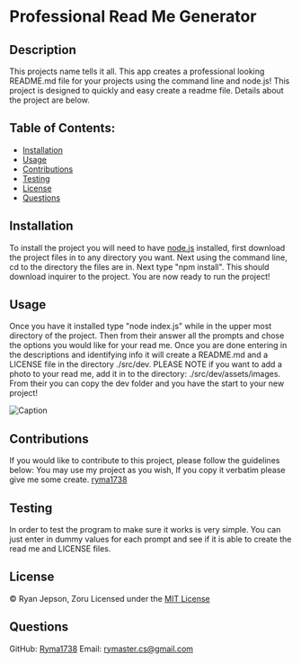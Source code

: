 # Professional Read Me Generator
##  Description
This projects name tells it all. This app creates a professional looking README.md file for your projects using the command line and node.js! This project is designed 
to quickly and easy create a readme file. Details about the project are below.

## Table of Contents:
* [Installation](#installation)
* [Usage](#usage)
* [Contributions](#contributions)
* [Testing](#testing)
* [License](#license)
* [Questions](#questions)

## Installation
To install the project you will need to have [node.js](https://nodejs.org/en/) installed, first download the project files in to any directory you want. Next using 
the command line, cd to the directory the files are in. Next type "npm install". This should download inquirer to the project. You are now ready to run the project!

## Usage
Once you have it installed type "node index.js" while in the upper most directory of the project. Then from their answer all the prompts and chose the options you would 
like for your read me. Once you are done entering in the descriptions and identifying info it will create a README.md and a LICENSE file in the directory ./src/dev. 
PLEASE NOTE if you want to add a photo to your read me, add it in to the directory: ./src/dev/assets/images. From their you can copy the dev folder and you have the start
to your new project!

![Caption](https://drive.google.com/file/d/1rZ_5-JyOOKeDotyaSvmljwMopR0On4t8/view)

## Contributions
If you would like to contribute to this project, please follow the guidelines below:
You may use my project as you wish, If you copy it verbatim please give me some create. [ryma1738](https://github.com/ryma1738)

## Testing
In order to test the program to make sure it works is very simple. You can just enter in dummy values for each prompt and see if it is able to create the read me and LICENSE 
files.

## License

© Ryan Jepson, Zoru
Licensed under the [MIT License](./src/dev/LICENSE)
        

## Questions
GitHub: [Ryma1738](https://github.com/Ryma1738)
Email: <rymaster.cs@gmail.com>
